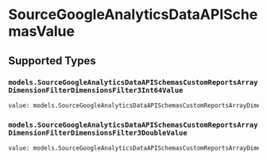 # SourceGoogleAnalyticsDataAPISchemasValue


## Supported Types

### `models.SourceGoogleAnalyticsDataAPISchemasCustomReportsArrayDimensionFilterDimensionsFilter3Int64Value`

```python
value: models.SourceGoogleAnalyticsDataAPISchemasCustomReportsArrayDimensionFilterDimensionsFilter3Int64Value = /* values here */
```

### `models.SourceGoogleAnalyticsDataAPISchemasCustomReportsArrayDimensionFilterDimensionsFilter3DoubleValue`

```python
value: models.SourceGoogleAnalyticsDataAPISchemasCustomReportsArrayDimensionFilterDimensionsFilter3DoubleValue = /* values here */
```

